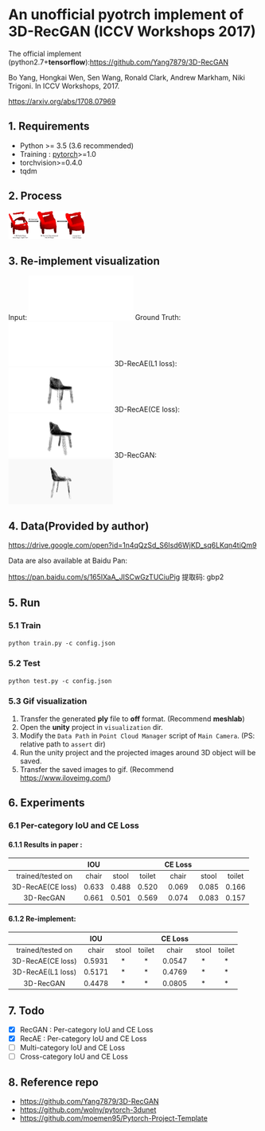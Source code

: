 # An unofficial pyotrch implement of 3D-RecGAN (ICCV Workshops 2017)

The official implement (python2.7+**tensorflow**):https://github.com/Yang7879/3D-RecGAN

Bo Yang, Hongkai Wen, Sen Wang, Ronald Clark, Andrew Markham, Niki Trigoni. In ICCV Workshops, 2017.

https://arxiv.org/abs/1708.07969

## 1. Requirements

- Python \>= 3.5 (3.6 recommended)
- Training : [pytorch](https://github.com/pytorch/pytorch)>=1.0
- torchvision>=0.4.0
- tqdm

## 2. Process

<img src="images/3d_recgan_sample.png" alt="3d_recgan_sample" style="zoom: 15%;" />

## 3. Re-implement visualization
Input:
<img src="images/input.gif" alt="input" style="zoom:25%;" />
Ground Truth:
<img src="images/GT.gif" alt="GT" style="zoom:25%;" />
3D-RecAE(L1 loss):
<img src="images/3D-RecAE(L1%20loss).gif" alt="3D-RecAE(L1 loss)" style="zoom:25%;" />
3D-RecAE(CE loss):
<img src="images/3D-RecAE(CE%20loss).gif" alt="3D-RecAE(CE loss)" style="zoom:25%;" />
3D-RecGAN:
<img src="images/recGAN.gif" alt="recGAN" style="zoom:25%;" />
## 4. Data(Provided by author)

https://drive.google.com/open?id=1n4qQzSd_S6Isd6WjKD_sq6LKqn4tiQm9

Data are also available at Baidu Pan:

https://pan.baidu.com/s/165IXaA_JISCwGzTUCiuPig 提取码: gbp2

## 5. Run
### 5.1 Train

`python train.py -c config.json`

### 5.2 Test

`python test.py -c config.json`

### 5.3 Gif visualization

1. Transfer the generated **ply** file to **off** format. (Recommend **meshlab**)
2. Open the **unity** project in `visualization` dir.
3. Modify the `Data Path` in `Point Cloud Manager` script of `Main Camera`. (PS: relative path to `assert` dir)
4. Run the unity project and the projected images around 3D object will be saved.
5. Transfer the saved images to gif. (Recommend https://www.iloveimg.com/)

## 6. Experiments

### 6.1 Per-category IoU and CE Loss

#### 6.1.1 Results in paper :

|                   |  IOU  |       |        | CE Loss  |       |        |
| :---------------: | :---: | :---: | :----: | :------: | :---: | :----: |
| trained/tested on | chair | stool | toilet | chair    | stool | toilet |
| 3D-RecAE(CE loss) | 0.633 | 0.488 | 0.520  |  0.069   | 0.085 | 0.166  |
|     3D-RecGAN     | 0.661 | 0.501 | 0.569  |  0.074   | 0.083 | 0.157  |

#### 6.1.2 Re-implement:

|                   |  IOU  |       |        | CE Loss  |       |        |
| :---------------: | :---: | :---: | :----: | :------: | :---: | :----: |
| trained/tested on | chair | stool | toilet | chair    | stool | toilet |
| 3D-RecAE(CE loss) | 0.5931|   *   |   *    | 0.0547   |   *   |   *    |
| 3D-RecAE(L1 loss) | 0.5171|   *   |   *    | 0.4769   |   *   |   *    |
|     3D-RecGAN     | 0.4478|   *   |   *    | 0.0805   |   *   |   *    |


## 7. Todo

- [x] RecGAN : Per-category IoU and CE Loss
- [x] RecAE : Per-category IoU and CE Loss
- [ ] Multi-category IoU and CE Loss
- [ ] Cross-category IoU and CE Loss

## 8. Reference repo

- https://github.com/Yang7879/3D-RecGAN
- https://github.com/wolny/pytorch-3dunet
- https://github.com/moemen95/Pytorch-Project-Template